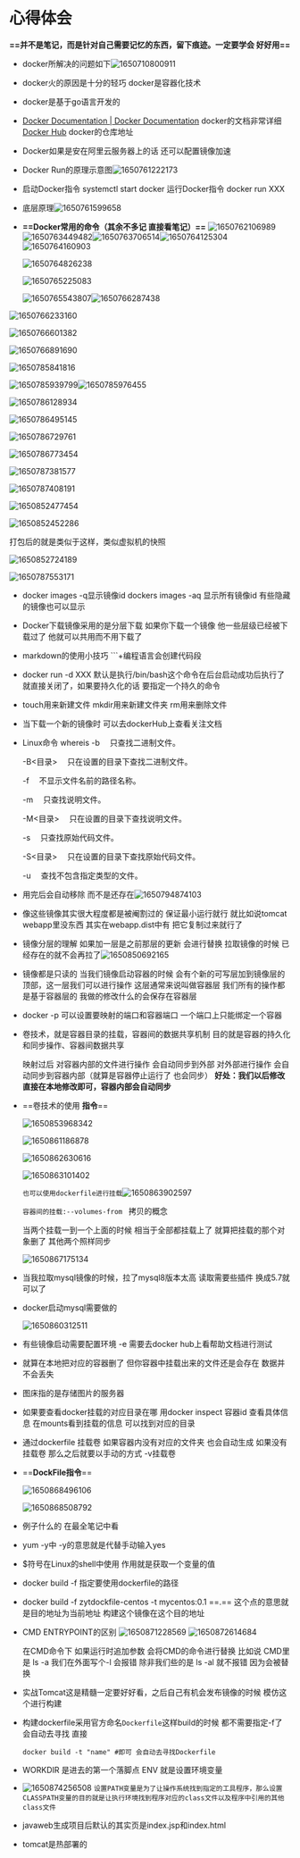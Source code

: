 # 心得体会

**==并不是笔记，而是针对自己需要记忆的东西，留下痕迹。一定要学会 好好用==**



- docker所解决的问题如下![1650710800911](C:\Users\asus\AppData\Roaming\Typora\typora-user-images\1650710800911.png)

- docker火的原因是十分的轻巧    docker是容器化技术

- docker是基于go语言开发的

- [Docker Documentation | Docker Documentation](https://docs.docker.com/)  docker的文档非常详细
  [Docker Hub](https://hub.docker.com/) docker的仓库地址
  
- Docker如果是安在阿里云服务器上的话  还可以配置镜像加速

- Docker Run的原理示意图![1650761222173](C:\Users\asus\AppData\Roaming\Typora\typora-user-images\1650761222173.png)

- 启动Docker指令 systemctl start docker     运行Docker指令 docker run XXX

- 底层原理![1650761599658](C:\Users\asus\AppData\Roaming\Typora\typora-user-images\1650761599658.png)

- **==Docker常用的命令（其余不多记 直接看笔记）==**
  ![1650762106989](C:\Users\asus\AppData\Roaming\Typora\typora-user-images\1650762106989.png)
  ![1650763449482](C:\Users\asus\AppData\Roaming\Typora\typora-user-images\1650763449482.png)![1650763706514](C:\Users\asus\AppData\Roaming\Typora\typora-user-images\1650763706514.png)![1650764125304](C:\Users\asus\AppData\Roaming\Typora\typora-user-images\1650764125304.png)![1650764160903](C:\Users\asus\AppData\Roaming\Typora\typora-user-images\1650764160903.png)

  ![1650764826238](C:\Users\asus\AppData\Roaming\Typora\typora-user-images\1650764826238.png)

  ![1650765225083](C:\Users\asus\AppData\Roaming\Typora\typora-user-images\1650765225083.png)

  ![1650765543807](C:\Users\asus\AppData\Roaming\Typora\typora-user-images\1650765543807.png)![1650766287438](C:\Users\asus\AppData\Roaming\Typora\typora-user-images\1650766287438.png)

![1650766233160](C:\Users\asus\AppData\Roaming\Typora\typora-user-images\1650766233160.png)

![1650766601382](C:\Users\asus\AppData\Roaming\Typora\typora-user-images\1650766601382.png)

![1650766891690](C:\Users\asus\AppData\Roaming\Typora\typora-user-images\1650766891690.png)

![1650785841816](C:\Users\asus\AppData\Roaming\Typora\typora-user-images\1650785841816.png)

![1650785939799](C:\Users\asus\AppData\Roaming\Typora\typora-user-images\1650785939799.png)![1650785976455](C:\Users\asus\AppData\Roaming\Typora\typora-user-images\1650785976455.png)

![1650786128934](C:\Users\asus\AppData\Roaming\Typora\typora-user-images\1650786128934.png)

![1650786495145](C:\Users\asus\AppData\Roaming\Typora\typora-user-images\1650786495145.png)

![1650786729761](C:\Users\asus\AppData\Roaming\Typora\typora-user-images\1650786729761.png)

![1650786773454](C:\Users\asus\AppData\Roaming\Typora\typora-user-images\1650786773454.png)

![1650787381577](C:\Users\asus\AppData\Roaming\Typora\typora-user-images\1650787381577.png)

![1650787408191](C:\Users\asus\AppData\Roaming\Typora\typora-user-images\1650787408191.png)

![1650852477454](C:\Users\asus\AppData\Roaming\Typora\typora-user-images\1650852477454.png)

![1650852452286](C:\Users\asus\AppData\Roaming\Typora\typora-user-images\1650852452286.png)



打包后的就是类似于这样，类似虚拟机的快照

![1650852724189](C:\Users\asus\AppData\Roaming\Typora\typora-user-images\1650852724189.png)









![1650787553171](C:\Users\asus\AppData\Roaming\Typora\typora-user-images\1650787553171.png)



- docker images -q显示镜像id    dockers images -aq 显示所有镜像id 有些隐藏的镜像也可以显示

- Docker下载镜像采用的是分层下载  如果你下载一个镜像 他一些层级已经被下载过了  他就可以共用而不用下载了

- markdown的使用小技巧  ```+编程语言会创建代码段

- docker run -d XXX  默认是执行/bin/bash这个命令在后台启动成功后执行了就直接关闭了，如果要持久化的话  要指定一个持久的命令

- touch用来新建文件 mkdir用来新建文件夹  rm用来删除文件 

- 当下载一个新的镜像时  可以去dockerHub上查看关注文档

- Linux命令 whereis
  -b 　只查找二进制文件。

  -B<目录> 　只在设置的目录下查找二进制文件。

  -f 　不显示文件名前的路径名称。

  -m 　只查找说明文件。

  -M<目录> 　只在设置的目录下查找说明文件。

  -s 　只查找原始代码文件。

  -S<目录> 　只在设置的目录下查找原始代码文件。

  -u 　查找不包含指定类型的文件。

- 用完后会自动移除 而不是还存在![1650794874103](C:\Users\asus\AppData\Roaming\Typora\typora-user-images\1650794874103.png)

- 像这些镜像其实很大程度都是被阉割过的 保证最小运行就行  就比如说tomcat webapp里没东西  其实在webapp.dist中有  把它复制过来就行了

- 镜像分层的理解  如果加一层是之前那层的更新 会进行替换     拉取镜像的时候 已经存在的就不会再拉了![1650850692165](C:\Users\asus\AppData\Roaming\Typora\typora-user-images\1650850692165.png)

- 镜像都是只读的  当我们镜像启动容器的时候  会有个新的可写层加到镜像层的顶部，这一层我们可以进行操作 这层通常来说叫做容器层  我们所有的操作都是基于容器层的  我做的修改什么的会保存在容器层

- docker -p 可以设置要映射的端口和容器端口  一个端口上只能绑定一个容器

- 卷技术，就是容器目录的挂载，容器间的数据共享机制    目的就是容器的持久化和同步操作、容器间数据共享

  映射过后  对容器内部的文件进行操作 会自动同步到外部 对外部进行操作 会自动同步到容器内部（就算是容器停止运行了  也会同步）  **好处：我们以后修改直接在本地修改即可，容器内部会自动同步**

- ==卷技术的使用 **指令**==

  ![1650853968342](C:\Users\asus\AppData\Roaming\Typora\typora-user-images\1650853968342.png)

  ![1650861186878](C:\Users\asus\AppData\Roaming\Typora\typora-user-images\1650861186878.png)

  ![1650862630616](C:\Users\asus\AppData\Roaming\Typora\typora-user-images\1650862630616.png)

  ![1650863101402](C:\Users\asus\AppData\Roaming\Typora\typora-user-images\1650863101402.png)

  `也可以使用dockerfile进行挂载`![1650863902597](C:\Users\asus\AppData\Roaming\Typora\typora-user-images\1650863902597.png)

  `容器间的挂载:--volumes-from ` 拷贝的概念

  当两个挂载一到一个上面的时候  相当于全部都挂载上了  就算把挂载的那个对象删了  其他两个照样同步

  ![1650867175134](C:\Users\asus\AppData\Roaming\Typora\typora-user-images\1650867175134.png)

  

- 当我拉取mysql镜像的时候，拉了mysql8版本太高 读取需要些插件  换成5.7就可以了 

- docker启动mysql需要做的

  ![1650860312511](C:\Users\asus\AppData\Roaming\Typora\typora-user-images\1650860312511.png)

- 有些镜像启动需要配置环境  -e   需要去docker hub上看帮助文档进行测试

- 就算在本地把对应的容器删了   但你容器中挂载出来的文件还是会存在 数据并不会丢失

- 图床指的是存储图片的服务器

- 如果要查看docker挂载的对应目录在哪  用docker inspect 容器id  查看具体信息  在mounts看到挂载的信息 可以找到对应的目录

- 通过dockerfile 挂载卷  如果容器内没有对应的文件夹 也会自动生成  如果没有挂载卷 那么之后就要以手动的方式 -v挂载卷

- ==**DockFile指令**==

  ![1650868496106](C:\Users\asus\AppData\Roaming\Typora\typora-user-images\1650868496106.png)

  ![1650868508792](C:\Users\asus\AppData\Roaming\Typora\typora-user-images\1650868508792.png)

  

  

  

  

  

  

- 例子什么的 在最全笔记中看

- yum -y中 -y的意思就是代替手动输入yes

- $符号在Linux的shell中使用 作用就是获取一个变量的值

- docker build -f 指定要使用dockerfile的路径

- docker build -f zytdockfile-centos -t mycentos:0.1 ==.==  这个点的意思就是目的地址为当前地址 构建这个镜像在这个目的地址    

- CMD ENTRYPOINT的区别
  ![1650871228569](C:\Users\asus\AppData\Roaming\Typora\typora-user-images\1650871228569.png)
  ![1650872614684](C:\Users\asus\AppData\Roaming\Typora\typora-user-images\1650872614684.png)

  在CMD命令下 如果运行时追加参数  会将CMD的命令进行替换   比如说 CMD里是 ls -a  我们在外面写个-l  会报错  除非我们些的是 ls -al 就不报错  因为会被替换

  

- 实战Tomcat这是精髓一定要好好看，之后自己有机会发布镜像的时候  模仿这个进行构建

- 构建dockerfile采用官方命名`Dockerfile`这样build的时候 都不需要指定-f了 会自动去寻找  直接 

  ```shell
  docker build -t "name" #即可 会自动去寻找Dockerfile
  ```

  

- WORKDIR 是进去的第一个落脚点      ENV 就是设置环境变量

- ![1650874256508](C:\Users\asus\AppData\Roaming\Typora\typora-user-images\1650874256508.png)
  `设置PATH变量是为了让操作系统找到指定的工具程序，那么设置CLASSPATH变量的目的就是让执行环境找到程序对应的class文件以及程序中引用的其他class文件`

- javaweb生成项目后默认的其实页是index.jsp和index.html

- tomcat是热部署的